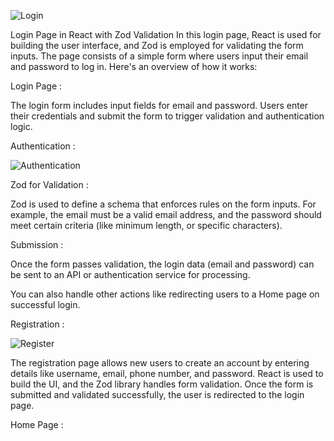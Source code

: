 ![Login](https://github.com/user-attachments/assets/48ad7a06-8ab8-4ae5-bfe1-be7549ea8694)

Login Page in React with Zod Validation
In this login page, React is used for building the user interface, and Zod is employed for validating the form inputs. The page consists of a simple form where users input their email and password to log in. Here's an overview of how it works:

Login Page :
   
The login form includes input fields for email and password. Users enter their credentials and submit the form to trigger validation and authentication logic.

Authentication :

![Authentication](https://github.com/user-attachments/assets/aedeaafe-aac1-47f0-a149-0375312bda43)

Zod for Validation :

Zod is used to define a schema that enforces rules on the form inputs. For example, the email must be a valid email address, and the password should meet certain criteria (like minimum length, or specific characters).

Submission :

Once the form passes validation, the login data (email and password) can be sent to an API or authentication service for processing.

You can also handle other actions like redirecting users to a Home page on successful login.

Registration :

![Register](https://github.com/user-attachments/assets/3095d58f-09e0-4b85-bdc6-9374b448735f)

The registration page allows new users to create an account by entering details like username, email, phone number, and password. React is used to build the UI, and the Zod library handles form validation. Once the form is submitted and validated successfully, the user is redirected to the login page.

Home Page :





